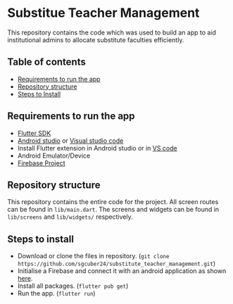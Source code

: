 # Substitue Teacher Management

This repository contains the code which was used to build an app to aid institutional admins to allocate substitute faculties efficiently. 

## Table of contents

* [Requirements to run the app](#requirements)
* [Repository structure](#repository-structure)
* [Steps to Install](#steps)


## <a name="requirements"></a>Requirements to run the app ##

* [Flutter SDK](https://flutter.dev/docs/get-started/install)
* [Android studio](https://developer.android.com/studio/install) or [Visual studio code](https://code.visualstudio.com/download)
* Install Flutter extension in Android studio or in [VS code](https://marketplace.visualstudio.com/items?itemName=Dart-Code.flutter)
* Android Emulator/Device
* [Firebase Project](https://console.firebase.google.com/)

## <a name="repository-structure"></a>Repository structure ##

This repository contains the entire code for the project. All screen routes can be found in ```lib/main.dart```. The screens and widgets can be found in ```lib/screens``` and ```lib/widgets/``` respectively.

## <a name="steps"></a>Steps to install ##

* Download or clone the files in repository. (```git clone https://github.com/sgcuber24/substitute_teacher_management.git```)
* Initialise a Firebase and connect it with an android application as shown [here](https://firebase.google.com/docs/android/setup#add_the_sdk).
* Install all packages. (```flutter pub get```)
* Run the app. (```flutter run```)

